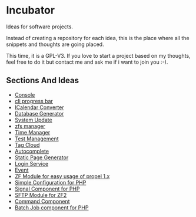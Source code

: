 # Incubator

Ideas for software projects.

Instead of creating a repository for each idea, this is the place where all the snippets and thoughts are going placed.

This time, it is a GPL-V3. If you love to start a project based on my thoughts, feel free to do it but contact me and ask me if i want to join you :-).

## Sections And Ideas

* [Console](https://github.com/stevleibelt/incubator/tree/master/cli/console)
* [cli progress bar](https://github.com/stevleibelt/incubator/tree/master/cli/progressBar)
* [ICalendar Converter](https://github.com/stevleibelt/incubator/tree/master/cli/convert/icalendar)
* [Database Generator](https://github.com/stevleibelt/incubator/tree/master/cli/generate/database)
* [System Update](https://github.com/stevleibelt/incubator/tree/master/cli/update/system)
* [zfs manager](https://github.com/stevleibelt/incubator/tree/master/general/zfsManager)
* [Time Manager](https://github.com/stevleibelt/incubator/tree/master/general/timeManager)
* [Test Management](https://github.com/stevleibelt/incubator/tree/master/general/testManagement)
* [Tag Cloud](https://github.com/stevleibelt/incubator/tree/master/general/fileManager)
* [Autocomplete](https://github.com/stevleibelt/incubator/tree/master/web/general/autocomplete)
* [Static Page Generator](https://github.com/stevleibelt/incubator/tree/master/web/blog/static_page_generator)
* [Login Service](https://github.com/stevleibelt/incubator/tree/master/web/service/login)
* [Event](https://github.com/stevleibelt/incubator/tree/master/component/php/event)
* [ZF Module for easy usage of propel 1.x](https://github.com/stevleibelt/incubator/tree/master/component/php/zf2_propel)
* [Simple Configuration for PHP](https://github.com/stevleibelt/incubator/tree/master/component/php/merge_arrays)
* [Signal Component for PHP](https://github.com/stevleibelt/incubator/tree/master/component/php/signals)
* [SFTP Module for ZF2](https://github.com/stevleibelt/incubator/tree/master/component/php/zf2_sftp)
* [Command Component](https://github.com/stevleibelt/incubator/tree/master/component/php/command)
* [Batch Job component for PHP](https://github.com/stevleibelt/incubator/tree/master/component/php/batch_job)